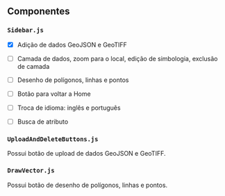 ## Componentes

### `Sidebar.js`
- [x] Adição de dados GeoJSON e GeoTIFF
- [ ] Camada de dados, zoom para o local, edição de simbologia, exclusão de camada
- [ ] Desenho de polígonos, linhas e pontos
- [ ] Botão para voltar a Home
- [ ] Troca de idioma: inglês e português
- [ ] Busca de atributo


### `UploadAndDeleteButtons.js`
Possui botão de upload de dados GeoJSON e GeoTIFF.

### `DrawVector.js`
Possui botão de desenho de polígonos, linhas e pontos.